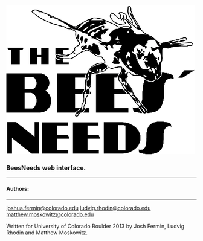 ![Alt text](/app/assets/images/beesneeds.png?raw=true)

### BeesNeeds web interface.
-------

#### Authors:
-------
joshua.fermin@colorado.edu
ludvig.rhodin@colorado.edu
matthew.moskowitz@colorado.edu


Written for University of Colorado Boulder 2013 by Josh Fermin, Ludvig Rhodin and Matthew Moskowitz.

